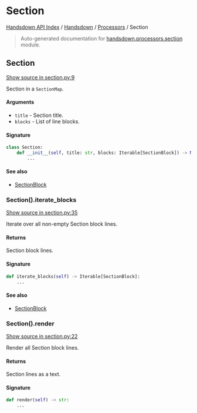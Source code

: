 # Section

[Handsdown API Index](../../README.md#handsdown-api-index) / [Handsdown](../index.md#handsdown) / [Processors](./index.md#processors) / Section

> Auto-generated documentation for [handsdown.processors.section](https://github.com/vemel/handsdown/blob/main/handsdown/processors/section.py) module.

## Section

[Show source in section.py:9](https://github.com/vemel/handsdown/blob/main/handsdown/processors/section.py#L9)

Section in a `SectionMap`.

#### Arguments

- `title` - Section title.
- `blocks` - List of line blocks.

#### Signature

```python
class Section:
    def __init__(self, title: str, blocks: Iterable[SectionBlock]) -> None:
        ...
```

#### See also

- [SectionBlock](./section_block.md#sectionblock)

### Section().iterate_blocks

[Show source in section.py:35](https://github.com/vemel/handsdown/blob/main/handsdown/processors/section.py#L35)

Iterate over all non-empty Section block lines.

#### Returns

Section block lines.

#### Signature

```python
def iterate_blocks(self) -> Iterable[SectionBlock]:
    ...
```

#### See also

- [SectionBlock](./section_block.md#sectionblock)

### Section().render

[Show source in section.py:22](https://github.com/vemel/handsdown/blob/main/handsdown/processors/section.py#L22)

Render all Section block lines.

#### Returns

Section lines as a text.

#### Signature

```python
def render(self) -> str:
    ...
```
